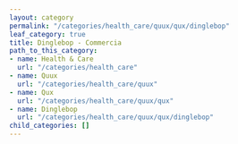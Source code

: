 ```yaml
---
layout: category
permalink: "/categories/health_care/quux/qux/dinglebop"
leaf_category: true
title: Dinglebop - Commercia
path_to_this_category:
- name: Health & Care
  url: "/categories/health_care"
- name: Quux
  url: "/categories/health_care/quux"
- name: Qux
  url: "/categories/health_care/quux/qux"
- name: Dinglebop
  url: "/categories/health_care/quux/qux/dinglebop"
child_categories: []
---
```

